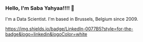 ###  Hello, I'm Saba Yahyaa!!!! :wave:

I'm a Data Scientist. I'm based in Brussels, Belgium since 2009. 


https://img.shields.io/badge/LinkedIn-0077B5?style=for-the-badge&logo=linkedin&logoColor=white

